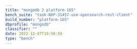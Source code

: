 ```yaml
---
title: "mongodb 2 platform-165"
bench_suite: "task-NXP-31457-use-opensearch-rest-client"
build_number: "platform-165"
dbprofile: "mongodb"
classifier: ""
date: 2022-12-07T19:50:59
type: "bench"
---
```

